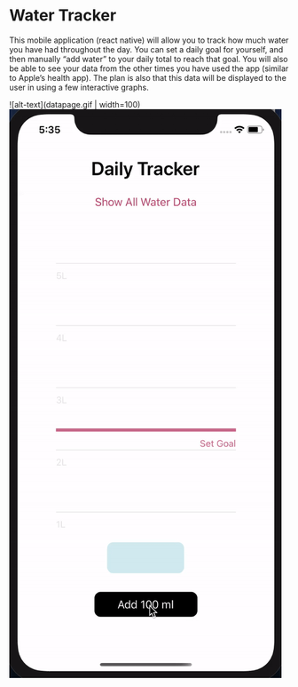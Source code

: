 # Water Tracker
This mobile application (react native) will allow you to track how much water you have had throughout the day. You can set a daily goal for yourself, and then manually “add water” to your daily total to reach that goal. You will also be able to see your data from the other times you have used the app (similar to Apple’s health app). The plan is also that this data will be displayed to the user in using a few interactive graphs.


![alt-text](datapage.gif | width=100)
![alt-text](homepage.gif)
